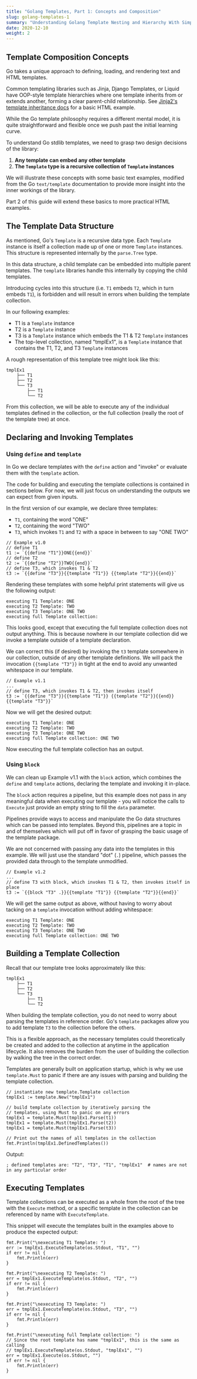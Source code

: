 ```yaml
---
title: "Golang Templates, Part 1: Concepts and Composition"
slug: golang-templates-1
summary: "Understanding Golang Template Nesting and Hierarchy With Simple Text Templates"
date: 2020-12-10
weight: 2
---
```

## Template Composition Concepts

Go takes a unique approach to defining, loading, and rendering text and HTML templates.

Common templating libraries such as Jinja, Django Templates, or Liquid have OOP-style template hierarchies where one template inherits from or extends another, forming a clear parent-child relationship.
See [Jinja2's template inheritance docs](https://jinja.palletsprojects.com/en/latest/templates/#template-inheritance) for a basic HTML example.

While the Go template philosophy requires a different mental model, it is quite straightforward and flexible once we push past the initial learning curve.

To understand Go stdlib templates, we need to grasp two design decisions of the library:

1. **Any template can embed any other template**
2. **The `Template` type is a recursive collection of `Template` instances**

We will illustrate these concepts with some basic text examples, modified from the Go `text/template` documentation to provide more insight into the inner workings of the library.

Part 2 of this guide will extend these basics to more practical HTML examples.

## The Template Data Structure

As mentioned, Go's `Template` is a recursive data type.
Each `Template` instance is itself a collection made up of one or more `Template` instances.
This structure is represented internally by the `parse.Tree` type.

In this data structure, a child template can be embedded into multiple parent templates.
The `template` libraries handle this internally by copying the child templates.

Introducing cycles into this structure (i.e. `T1` embeds `T2`, which in turn embeds `T1`), is forbidden and will result in errors when building the template collection.

In our following examples:

* T1 is a `Template` instance
* T2 is a `Template` instance
* T3 is a `Template` instance which embeds the T1 & T2 `Template` instances
* The top-level collection, named "tmplEx1", is a `Template` instance that contains the T1, T2, and T3 `Template` instances

A rough representation of this template tree might look like this:

```text
tmplEx1
    ├── T1
    ├── T2
    └── T3
        ├── T1
        └── T2
```

From this collection, we will be able to execute any of the individual templates defined in the collection, or the full collection (really the root of the template tree) at once.

## Declaring and Invoking Templates

### Using `define` and `template`

In Go we declare templates with the `define` action and "invoke" or evaluate them with the `template` action.

The code for building and executing the template collections is contained in sections below.
For now, we will just focus on understanding the outputs we can expect from given inputs.

In the first version of our example, we declare three templates:

* `T1`, containing the word "ONE"
* `T2`, containing the word "TWO"
* `T3`, which invokes `T1` and `T2` with a space in between to say "ONE TWO"

```golang
// Example v1.0
// define T1
t1 := `{{define "T1"}}ONE{{end}}`
// define T2
t2 := `{{define "T2"}}TWO{{end}}`
// define T3, which invokes T1 & T2
t3 := `{{define "T3"}}{{template "T1"}} {{template "T2"}}{{end}}`
```

Rendering these templates with some helpful print statements will give us the following output:

```shell
executing T1 Template: ONE
executing T2 Template: TWO
executing T3 Template: ONE TWO
executing full Template collection: 
```

This looks good, except that executing the full template collection does not output anything.
This is because nowhere in our template collection did we invoke a template outside of a template declaration.

We can correct this (if desired) by invoking the `t3` template somewhere in our collection, outside of any other template definitions.
We will pack the invocation `{{template "T3"}}` in tight at the end to avoid any unwanted whitespace in our template.

```golang
// Example v1.1
...
// define T3, which invokes T1 & T2, then invokes itself
t3 := `{{define "T3"}}{{template "T1"}} {{template "T2"}}{{end}}{{template "T3"}}`
```

Now we will get the desired output:

```shell
executing T1 Template: ONE
executing T2 Template: TWO
executing T3 Template: ONE TWO
executing full Template collection: ONE TWO
```

Now executing the full template collection has an output.

### Using `block`

We can clean up Example v1.1 with the `block` action, which combines the `define` and `template` actions, declaring the template and invoking it in-place.

The `block` action requires a pipeline, but this example does not pass in any meaningful data when executing our template - you will notice the calls to `Execute` just provide an empty string to fill the `data` parameter.

Pipelines provide ways to access and manipulate the Go data structures which can be passed into templates.
Beyond this, pipelines are a topic in and of themselves which will put off in favor of grasping the basic usage of the template package.

We are not concerned with passing any data into the templates in this example.
We will just use the standard "dot" (`.`) pipeline, which passes the provided data through to the template unmodified.

```golang
// Example v1.2
...
// define T3 with block, which invokes T1 & T2, then invokes itself in place
t3 := `{{block "T3" .}}{{template "T1"}} {{template "T2"}}{{end}}`
```

We will get the same output as above, without having to worry about tacking on a `template` invocation without adding whitespace:

```shell
executing T1 Template: ONE
executing T2 Template: TWO
executing T3 Template: ONE TWO
executing full Template collection: ONE TWO
```

## Building a Template Collection

Recall that our template tree looks approximately like this:

```text
tmplEx1
    ├── T1
    ├── T2
    └── T3
        ├── T1
        └── T2
```
When building the template collection, you do not need to worry about parsing the templates in reference order.
Go's `template` packages allow you to add template `T3` to the collection before the others.

This is a flexible approach, as the necessary templates could theoretically be created and added to the collection at anytime in the application lifecycle.
It also removes the burden from the user of building the collection by walking the tree in the correct order.

Templates are generally built on application startup, which is why we use `template.Must` to panic if there are any issues with parsing and building the template collection.

```golang
// instantiate new template.Template collection
tmplEx1 := template.New("tmplEx1")

// build template collection by iteratively parsing the
// templates, using Must to panic on any errors
tmplEx1 = template.Must(tmplEx1.Parse(t1))
tmplEx1 = template.Must(tmplEx1.Parse(t2))
tmplEx1 = template.Must(tmplEx1.Parse(t3))

// Print out the names of all templates in the collection
fmt.Println(tmplEx1.DefinedTemplates())
```

Output:

```shell
; defined templates are: "T2", "T3", "T1", "tmplEx1"  # names are not in any particular order
```

## Executing Templates

Template collections can be executed as a whole from the root of the tree with the `Execute` method, or a specific template in the collection can be referenced by name with `ExecuteTemplate`.

This snippet will execute the templates built in the examples above to produce the expected output:

```golang
fmt.Print("\nexecuting T1 Template: ")
err := tmplEx1.ExecuteTemplate(os.Stdout, "T1", "")
if err != nil {
	fmt.Println(err)
}

fmt.Print("\nexecuting T2 Template: ")
err = tmplEx1.ExecuteTemplate(os.Stdout, "T2", "")
if err != nil {
	fmt.Println(err)
}

fmt.Print("\nexecuting T3 Template: ")
err = tmplEx1.ExecuteTemplate(os.Stdout, "T3", "")
if err != nil {
	fmt.Println(err)
}

fmt.Print("\nexecuting full Template collection: ")
// Since the root template has name "tmplEx1", this is the same as calling
// tmplEx1.ExecuteTemplate(os.Stdout, "tmplEx1", "")
err = tmplEx1.Execute(os.Stdout, "")
if err != nil {
	fmt.Println(err)
}
```
